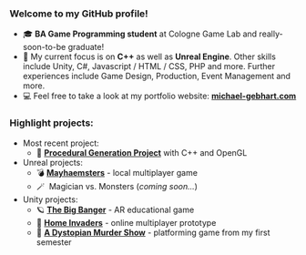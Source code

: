 ### Welcome to my GitHub profile! 


<ul>
  <li> 🎓 <b>BA Game Programming student</b> at Cologne Game Lab and really-soon-to-be graduate! </li>
  <li> 💭 My current focus is on <b>C++</b> as well as <b>Unreal Engine</b>. Other skills include Unity, C#, Javascript / HTML / CSS, PHP and more. Further experiences include Game Design, Production, Event Management and more. </li>
  <li> 💻 Feel free to take a look at my portfolio website: <b><a href="https://michael-gebhart.com">michael-gebhart.com</a></b></li>
</ul>

### Highlight projects:

<ul>
  <li>Most recent project:<ul><li> 🌄 <a href="https://github.com/m-gebhart/PGP_OpenGL"><b>Procedural Generation Project</b></a> with C++ and OpenGL </li></ul></li>
  <li>Unreal projects:<ul><li> 💣 <a href="https://github.com/m-gebhart/Mayhaemsters"><b>Mayhaemsters</b></a> - local multiplayer game</li><li> 🪄&nbsp Magician vs. Monsters (<i>coming soon...</i>)</li></ul></li>
  <li>Unity projects:<ul><li> 🪐 <a href="https://github.com/Bagira20/BigBanger"><b>The Big Banger</b></a> - AR educational game</li>
    <li> 👾 <a href="https://github.com/m-gebhart/Home_Invaders"><b>Home Invaders</b></a> - online multiplayer prototype</li>
    <li> 🎩 <a href="https://github.com/m-gebhart/A-Dystopian-Murder-Show"><b>A Dystopian Murder Show</b></a> - platforming game from my first semester </li>
    </ul></li>
</ul>

<!--

<!--
**m-gebhart/m-gebhart** is a ✨ _special_ ✨ repository because its `README.md` (this file) appears on your GitHub profile.

Here are some ideas to get you started:

- 🔭 I’m currently working on ...
- 🌱 I’m currently learning ...
- 👯 I’m looking to collaborate on ...
- 🤔 I’m looking for help with ...
- 💬 Ask me about ...
- 📫 How to reach me: ...
- 😄 Pronouns: ...
- ⚡ Fun fact: ...
-->
